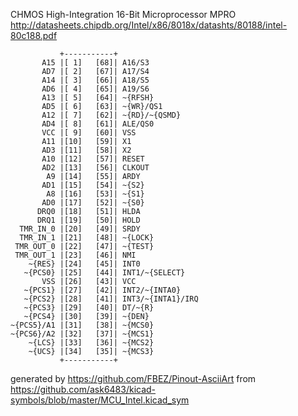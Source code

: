 CHMOS High-Integration 16-Bit Microprocessor
MPRO
http://datasheets.chipdb.org/Intel/x86/8018x/datashts/80188/intel-80c188.pdf


	           +-----------+
	       A15 |[ 1]   [68]| A16/S3
	       AD7 |[ 2]   [67]| A17/S4
	       A14 |[ 3]   [66]| A18/S5
	       AD6 |[ 4]   [65]| A19/S6
	       A13 |[ 5]   [64]| ~{RFSH}
	       AD5 |[ 6]   [63]| ~{WR}/QS1
	       A12 |[ 7]   [62]| ~{RD}/~{QSMD}
	       AD4 |[ 8]   [61]| ALE/QS0
	       VCC |[ 9]   [60]| VSS
	       A11 |[10]   [59]| X1
	       AD3 |[11]   [58]| X2
	       A10 |[12]   [57]| RESET
	       AD2 |[13]   [56]| CLKOUT
	        A9 |[14]   [55]| ARDY
	       AD1 |[15]   [54]| ~{S2}
	        A8 |[16]   [53]| ~{S1}
	       AD0 |[17]   [52]| ~{S0}
	      DRQ0 |[18]   [51]| HLDA
	      DRQ1 |[19]   [50]| HOLD
	  TMR_IN_0 |[20]   [49]| SRDY
	  TMR_IN_1 |[21]   [48]| ~{LOCK}
	 TMR_OUT_0 |[22]   [47]| ~{TEST}
	 TMR_OUT_1 |[23]   [46]| NMI
	    ~{RES} |[24]   [45]| INT0
	   ~{PCS0} |[25]   [44]| INT1/~{SELECT}
	       VSS |[26]   [43]| VCC
	   ~{PCS1} |[27]   [42]| INT2/~{INTA0}
	   ~{PCS2} |[28]   [41]| INT3/~{INTA1}/IRQ
	   ~{PCS3} |[29]   [40]| DT/~{R}
	   ~{PCS4} |[30]   [39]| ~{DEN}
	~{PCS5}/A1 |[31]   [38]| ~{MCS0}
	~{PCS6}/A2 |[32]   [37]| ~{MCS1}
	    ~{LCS} |[33]   [36]| ~{MCS2}
	    ~{UCS} |[34]   [35]| ~{MCS3}
	           +-----------+


generated by https://github.com/FBEZ/Pinout-AsciiArt from https://github.com/ask6483/kicad-symbols/blob/master/MCU_Intel.kicad_sym
